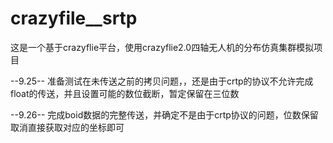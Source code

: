 # crazyfile__srtp
这是一个基于crazyflie平台，使用crazyflie2.0四轴无人机的分布仿真集群模拟项目

--9.25--
准备测试在未传送之前的拷贝问题，，还是由于crtp的协议不允许完成float的传送，并且设置可能的数位截断，暂定保留在三位数

--9.26--
完成boid数据的完整传送，并确定不是由于crtp协议的问题，位数保留取消直接获取对应的坐标即可
